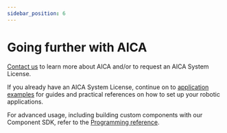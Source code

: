 ```yaml
---
sidebar_position: 6
---
```


# Going further with AICA

[Contact us](mailto:contact@aica.tech) to learn more about AICA and/or to request an AICA System License.

If you already have an AICA System License, continue on to [application examples](/docs/category/guides) for guides and
practical references on how to set up your robotic applications.

For advanced usage, including building custom components with our Component SDK, refer to
the [Programming reference](../reference/01-intro.md).
